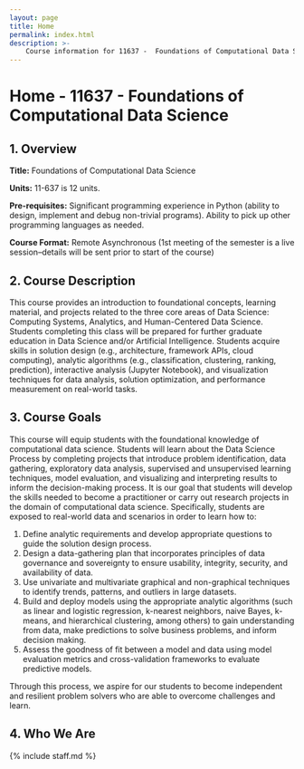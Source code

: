 ```yaml
---
layout: page
title: Home
permalink: index.html
description: >-
    Course information for 11637 -  Foundations of Computational Data Science.
---
```


# Home - 11637 - Foundations of Computational Data Science

## 1. Overview

**Title:** Foundations of Computational Data Science

**Units:** 11-637 is 12 units.

**Pre-requisites:** Significant programming experience in Python (ability to design, implement and debug non-trivial programs). Ability to pick up other programming languages as needed.

**Course Format:** Remote Asynchronous (1st meeting of the semester is a live session–details will be sent prior to start of the course)

## 2. Course Description
This course provides an introduction to foundational concepts, learning material, and projects related to the three core areas of Data Science: Computing Systems, Analytics, and Human-Centered Data Science. Students completing this class will be prepared for further graduate education in Data Science and/or Artificial Intelligence. Students acquire skills in solution design (e.g., architecture, framework APIs, cloud computing), analytic algorithms (e.g., classification, clustering, ranking, prediction), interactive analysis (Jupyter Notebook), and visualization techniques for data analysis, solution optimization, and performance measurement on real-world tasks.

## 3. Course Goals 
This course will equip students with the foundational knowledge of computational data science. Students will learn about the Data Science Process by completing projects that introduce problem identification, data gathering, exploratory data analysis, supervised and unsupervised learning techniques, model evaluation, and visualizing and interpreting results to inform the decision-making process. It is our goal that students will develop the skills needed to become a practitioner or carry out research projects in the domain of computational data science. Specifically, students are exposed to real-world data and scenarios in order to learn how to:
1. Define analytic requirements and develop appropriate questions to guide the solution design process. 
2. Design a data-gathering plan that incorporates principles of data governance and sovereignty to ensure usability, integrity, security, and availability of data. 
3. Use univariate and multivariate graphical and non-graphical techniques to identify trends, patterns, and outliers in large datasets.
4. Build and deploy models using the appropriate analytic algorithms (such as linear and logistic regression, k-nearest neighbors, naive Bayes, k-means, and hierarchical clustering, among others) to gain understanding from data, make predictions to solve business problems, and inform decision making.
5. Assess the goodness of fit between a model and data using model evaluation metrics and cross-validation frameworks to evaluate predictive models.

Through this process, we aspire for our students to become independent and resilient problem solvers who are able to overcome challenges and learn.

## 4. Who We Are

{% include staff.md %}